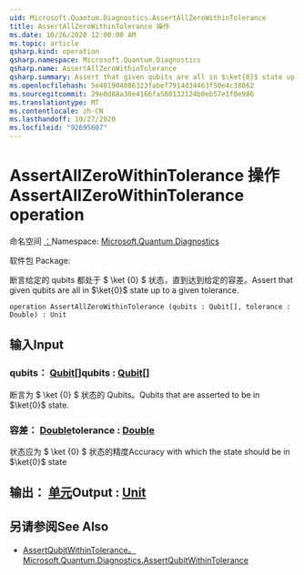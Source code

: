 ```yaml
---
uid: Microsoft.Quantum.Diagnostics.AssertAllZeroWithinTolerance
title: AssertAllZeroWithinTolerance 操作
ms.date: 10/26/2020 12:00:00 AM
ms.topic: article
qsharp.kind: operation
qsharp.namespace: Microsoft.Quantum.Diagnostics
qsharp.name: AssertAllZeroWithinTolerance
qsharp.summary: Assert that given qubits are all in $\ket{0}$ state up to a given tolerance.
ms.openlocfilehash: 5e401904086323fabef7914d34463f50e4c38862
ms.sourcegitcommit: 29e0d88a30e4166fa580132124b0eb57e1f0e986
ms.translationtype: MT
ms.contentlocale: zh-CN
ms.lasthandoff: 10/27/2020
ms.locfileid: "92695607"
---
```

# <a name="assertallzerowithintolerance-operation"></a><span data-ttu-id="9f6c2-102">AssertAllZeroWithinTolerance 操作</span><span class="sxs-lookup"><span data-stu-id="9f6c2-102">AssertAllZeroWithinTolerance operation</span></span>

<span data-ttu-id="9f6c2-103">命名空间 [：](xref:Microsoft.Quantum.Diagnostics)</span><span class="sxs-lookup"><span data-stu-id="9f6c2-103">Namespace: [Microsoft.Quantum.Diagnostics](xref:Microsoft.Quantum.Diagnostics)</span></span>

<span data-ttu-id="9f6c2-104">软件包 [](https://nuget.org/packages/)</span><span class="sxs-lookup"><span data-stu-id="9f6c2-104">Package: [](https://nuget.org/packages/)</span></span>


<span data-ttu-id="9f6c2-105">断言给定的 qubits 都处于 $ \ket {0} $ 状态，直到达到给定的容差。</span><span class="sxs-lookup"><span data-stu-id="9f6c2-105">Assert that given qubits are all in $\ket{0}$ state up to a given tolerance.</span></span>

```qsharp
operation AssertAllZeroWithinTolerance (qubits : Qubit[], tolerance : Double) : Unit
```


## <a name="input"></a><span data-ttu-id="9f6c2-106">输入</span><span class="sxs-lookup"><span data-stu-id="9f6c2-106">Input</span></span>

### <a name="qubits--qubit"></a><span data-ttu-id="9f6c2-107">qubits： [Qubit](xref:microsoft.quantum.lang-ref.qubit)[]</span><span class="sxs-lookup"><span data-stu-id="9f6c2-107">qubits : [Qubit](xref:microsoft.quantum.lang-ref.qubit)[]</span></span>

<span data-ttu-id="9f6c2-108">断言为 $ \ket {0} $ 状态的 Qubits。</span><span class="sxs-lookup"><span data-stu-id="9f6c2-108">Qubits that are asserted to be in $\ket{0}$ state.</span></span>


### <a name="tolerance--double"></a><span data-ttu-id="9f6c2-109">容差： [Double](xref:microsoft.quantum.lang-ref.double)</span><span class="sxs-lookup"><span data-stu-id="9f6c2-109">tolerance : [Double](xref:microsoft.quantum.lang-ref.double)</span></span>

<span data-ttu-id="9f6c2-110">状态应为 $ \ket {0} $ 状态的精度</span><span class="sxs-lookup"><span data-stu-id="9f6c2-110">Accuracy with which the state should be in $\ket{0}$ state</span></span>



## <a name="output--unit"></a><span data-ttu-id="9f6c2-111">输出： [单元](xref:microsoft.quantum.lang-ref.unit)</span><span class="sxs-lookup"><span data-stu-id="9f6c2-111">Output : [Unit](xref:microsoft.quantum.lang-ref.unit)</span></span>



## <a name="see-also"></a><span data-ttu-id="9f6c2-112">另请参阅</span><span class="sxs-lookup"><span data-stu-id="9f6c2-112">See Also</span></span>

- [<span data-ttu-id="9f6c2-113">AssertQubitWithinTolerance。</span><span class="sxs-lookup"><span data-stu-id="9f6c2-113">Microsoft.Quantum.Diagnostics.AssertQubitWithinTolerance</span></span>](xref:Microsoft.Quantum.Diagnostics.AssertQubitWithinTolerance)